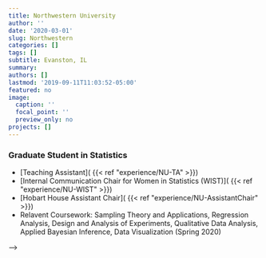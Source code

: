 ```yaml
---
title: Northwestern University
author: ''
date: '2020-03-01'
slug: Northwestern
categories: []
tags: []
subtitle: Evanston, IL
summary: 
authors: []
lastmod: '2019-09-11T11:03:52-05:00'
featured: no
image:
  caption: ''
  focal_point: ''
  preview_only: no
projects: []
---
```


### Graduate Student in Statistics

 - [Teaching Assistant]( {{< ref "experience/NU-TA" >}})
 - [Internal Communication Chair for Women in Statistics (WIST)]( {{< ref "experience/NU-WIST" >}})
 - [Hobart House Assistant Chair]( {{< ref "experience/NU-AssistantChair" >}})
 - Relavent Coursework: Sampling Theory and Applications, Regression Analysis, Design and Analysis of Experiments, Qualitative Data Analysis, Applied Bayesian Inference, Data Visualization (Spring 2020)  
 
--> 


